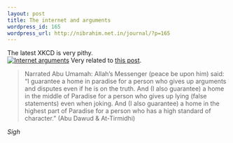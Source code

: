 ```yaml
--- 
layout: post
title: The internet and arguments
wordpress_id: 165
wordpress_url: http://nibrahim.net.in/journal/?p=165
---
```

The latest XKCD is very pithy.<br />
<a href="http://xkcd.org/386/"><img src="http://imgs.xkcd.com/comics/duty_calls.png" alt="Internet arguments"/></a>
Very related to <a href="http://nibrahim.net.in/journal/?p=158">this post</a>.

<blockquote>Narrated Abu Umamah: Allah’s Messenger (peace be upon him) said: “I guarantee a home in paradise for a person who gives up arguments and disputes even if he is on the truth. And (I also guarantee) a home in the middle of Paradise for a person who gives up lying (false statements) even when joking. And (I also guarantee) a home in the highest part of Paradise for a person who has a high standard of character.” (Abu Dawud & At-Tirmidhi)</blockquote>

<em>Sigh</em>
